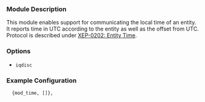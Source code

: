 ### Module Description

This module enables support for communicating the local time of an entity. 
It reports time in UTC according to the entity as well as the offset from UTC. 
Protocol is described under [XEP-0202: Entity Time](http://www.xmpp.org/extensions/xep-0202.html).

### Options

* `iqdisc`

### Example Configuration

```
  {mod_time, []},
```
